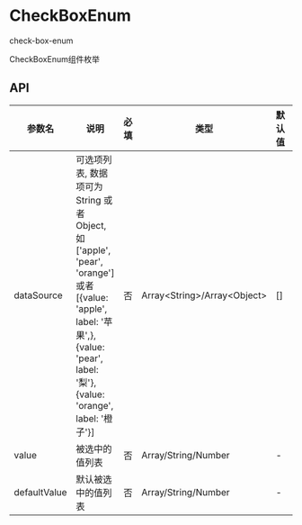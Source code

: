 # CheckBoxEnum

check-box-enum

CheckBoxEnum组件枚举

## API

| 参数名     | 说明                                                                                                                                                                              | 必填 | 类型                          | 默认值 | 备注 |
|------------|---------------------------------------------------------------------------------------------------------------------------------------------------------------------------------|-----|-------------------------------|--------|------|
| dataSource | 可选项列表, 数据项可为 String 或者 Object, 如 ['apple', 'pear', 'orange'] 或者 [{value: 'apple', label: '苹果',}, {value: 'pear', label: '梨'}, {value: 'orange', label: '橙子'}] | 否   | Array\<String>/Array\<Object> | []     | -    |
| value      | 被选中的值列表                                                                                                                                                                    | 否   | Array/String/Number           | -      | -    |
|defaultValue	|默认被选中的值列表|否|	Array/String/Number|-|-|	